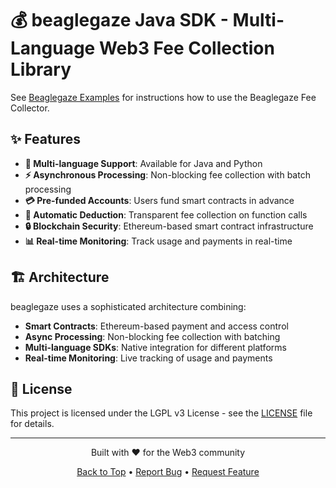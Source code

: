 # 💰 beaglegaze Java SDK - Multi-Language Web3 Fee Collection Library

See [Beaglegaze Examples](https://github.com/beaglegaze/beaglegaze-examples) for instructions how to use the Beaglegaze Fee Collector.

## ✨ Features

- **🔗 Multi-language Support**: Available for Java and Python
- **⚡ Asynchronous Processing**: Non-blocking fee collection with batch processing
- **💳 Pre-funded Accounts**: Users fund smart contracts in advance
- **🎯 Automatic Deduction**: Transparent fee collection on function calls
- **🔒 Blockchain Security**: Ethereum-based smart contract infrastructure
- **📊 Real-time Monitoring**: Track usage and payments in real-time

## 🏗️ Architecture

beaglegaze uses a sophisticated architecture combining:

- **Smart Contracts**: Ethereum-based payment and access control
- **Async Processing**: Non-blocking fee collection with batching
- **Multi-language SDKs**: Native integration for different platforms
- **Real-time Monitoring**: Live tracking of usage and payments

## 📄 License

This project is licensed under the LGPL v3 License - see the [LICENSE](LICENSE) file for details.

---

<div align="center">
  <p>Built with ❤️ for the Web3 community</p>
  <p>
    <a href="#top">Back to Top</a> •
    <a href="https://github.com/steffenboe/beaglegaze/issues">Report Bug</a> •
    <a href="https://github.com/steffenboe/beaglegaze/issues">Request Feature</a>
  </p>
</div>